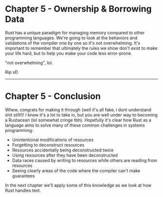 # Chapter 5 - Ownership & Borrowing Data

Rust has a unique paradigm for managing memory compared to other programming languages.
We're going to look at the behaviors and validations of the vompiler one by one so it's
not overwhelming. It's important to remember that ultimately the rules we show don't
exist to make your life hard, but to help you make your code less error-prone.


"not overwhelming", lol. 

Rip xD


---------------

# Chapter 5 - Conclusion

Whew, congrats for making it through (well it's all fake, i dont understand
shit still!)! I know it's a lot to take in, but you are well under way to becoming a Rustacean (lol somewhat cringe tbh).
Hopefully it's clear how Rust as a language aims to solve many of these
common challenges in systems programming:

* Unintentional modifications of resources
* Forgetting to deconstruct resources
* Resources accidentally being deconstructed twice
* Using resources after they have been deconstructed
* Data races caused by writing to resources while others are reading from resources
* Seeing clearly areas of the code where the compiler can't make guarantees

In the next chapter we'll apply some of this knowledge as we look at how
Rust handles text.


